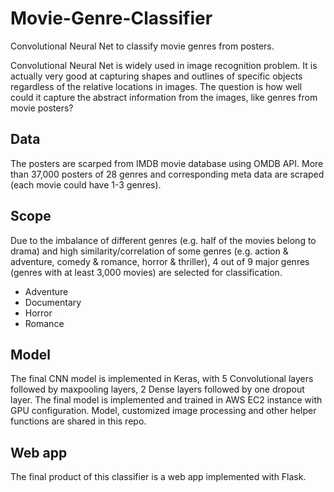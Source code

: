 # Movie-Genre-Classifier
Convolutional Neural Net to classify movie genres from posters.

Convolutional Neural Net is widely used in image recognition problem. It is actually very good at capturing shapes and outlines of specific objects regardless of the relative locations in images. The question is how well could it capture the abstract information from the images, like genres from movie posters?

## Data
The posters are scarped from IMDB movie database using OMDB API. More than 37,000 posters of 28 genres and corresponding meta data are scraped (each movie could have 1-3 genres).

## Scope
Due to the imbalance of different genres (e.g. half of the movies belong to drama) and high similarity/correlation of some genres (e.g. action & adventure, comedy & romance, horror & thriller), 4 out of 9 major genres (genres with at least 3,000 movies) are selected for classification.
 - Adventure
 - Documentary
 - Horror
 - Romance

## Model
The final CNN model is implemented in Keras, with 5 Convolutional layers followed by maxpooling layers, 2 Dense layers followed by one dropout layer. The final model is implemented and trained in AWS EC2 instance with GPU configuration. Model, customized image processing and other helper functions are shared in this repo.

## Web app
The final product of this classifier is a web app implemented with Flask.
